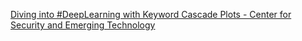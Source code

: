 [Diving into #DeepLearning with Keyword Cascade Plots - Center for Security and Emerging Technology](https://qi.tc/qi/111413)